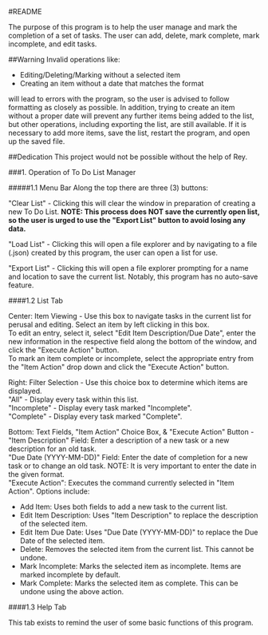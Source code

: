 #README

The purpose of this program is to help the user manage and mark the completion of a set of tasks.
The user can add, delete, mark complete, mark incomplete, and edit tasks.

##Warning
Invalid operations like: 
- Editing/Deleting/Marking without a selected item
- Creating an item without a date that matches the format

will lead to errors with the program, so the user is advised to follow formatting as closely as possible.
In addition, trying to create an item without a proper date will prevent any further items being added to the list, 
but other operations, including exporting the list, are still available. If it is necessary to add more items, save the
list, restart the program, and open up the saved file.

##Dedication
This project would not be possible without the help of Rey.

###1. Operation of To Do List Manager

#####1.1 Menu Bar
   Along the top there are three (3) buttons:
   
   "Clear List" - Clicking this will clear the window in preparation of creating a new To Do List. 
   **NOTE: This process does NOT save the currently open list, so the user is urged to use the "Export List" button to 
   avoid losing any data.**
   
   "Load List" - Clicking this will open a file explorer and by navigating to a file (.json) created by this program, 
   the user can open a list for use.
   
   "Export List" - Clicking this will open a file explorer prompting for a name and location to save the current list. 
Notably, this program has no auto-save feature.

####1.2 List Tab

   Center: Item Viewing -
Use this box to navigate tasks in the current list for perusal and editing.
Select an item by left clicking in this box.  
To edit an entry, select it, select "Edit Item Description/Due Date", enter the new information in the respective field 
   along the bottom of the window, and click the "Execute Action" button.  
To mark an item complete or incomplete, select the appropriate entry from the "Item Action" drop down and click the 
   "Execute Action" button.

   Right: Filter Selection -
Use this choice box to determine which items are displayed.  
"All" - Display every task within this list.  
"Incomplete" - Display every task marked "Incomplete".  
"Complete" - Display every task marked "Complete".  
 

   Bottom: Text Fields, "Item Action" Choice Box, & "Execute Action" Button -  
"Item Description" Field: Enter a description of a new task or a new description for an old task.  
"Due Date (YYYY-MM-DD)" Field: Enter the date of completion for a new task or to change an old task. NOTE: It is very
important to enter the date in the given format.  
"Execute Action": Executes the command currently selected in "Item Action". Options include:  
- Add Item: Uses both fields to add a new task to the current list.
- Edit Item Description: Uses "Item Description" to replace the description of the selected item.
- Edit Item Due Date: Uses "Due Date (YYYY-MM-DD)" to replace the Due Date of the selected item.
- Delete: Removes the selected item from the current list. This cannot be undone.
- Mark Incomplete: Marks the selected item as incomplete. Items are marked incomplete by default.
- Mark Complete: Marks the selected item as complete. This can be undone using the above action.

####1.3 Help Tab

This tab exists to remind the user of some basic functions of this program.

